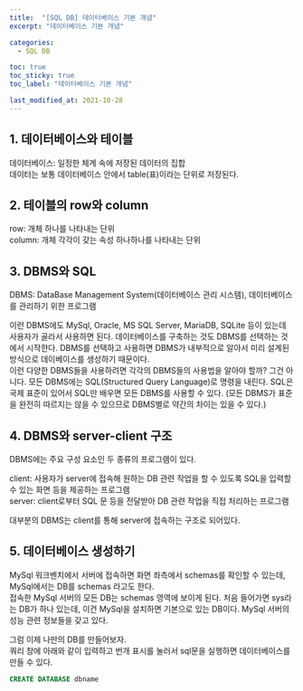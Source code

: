 ```yaml
---
title:  "[SQL DB] 데이터베이스 기본 개념"
excerpt: "데이터베이스 기본 개념"

categories:
  - SQL DB

toc: true
toc_sticky: true
toc_label: "데이터베이스 기본 개념"

last_modified_at: 2021-10-28
---
```


## 1. 데이터베이스와 테이블

데이터베이스: 일정한 체계 속에 저장된 데이터의 집합<br>
데이터는 보통 데이터베이스 안에서 table(표)이라는 단위로 저장된다.

## 2. 테이블의 row와 column

row: 개체 하나를 나타내는 단위<br>
column: 개체 각각이 갖는 속성 하나하나를 나타내는 단위

## 3. DBMS와 SQL

DBMS: DataBase Management System(데이터베이스 관리 시스템), 데이터베이스를 관리하기 위한 프로그램

이런 DBMS에도 MySql, Oracle, MS SQL Server, MariaDB, SQLite 등이 있는데 사용자가 골라서 사용하면 된다. 데이터베이스를 구축하는 것도 DBMS를 선택하는 것에서 시작한다. DBMS를 선택하고 사용하면 DBMS가 내부적으로 알아서 미리 설계된 방식으로 데이베이스를 생성하기 때문이다.<br>
이런 다양한 DBMS들을 사용하려면 각각의 DBMS들의 사용법을 알아야 할까? 그건 아니다. 모든 DBMS에는 SQL(Structured Query Language)로 명령을 내린다. SQL은 국제 표준이 있어서 SQL만 배우면 모든 DBMS를 사용할 수 있다. (모든 DBMS가 표준을 완전히 따르지는 않을 수 있으므로 DBMS별로 약간의 차이는 있을 수 있다.)

## 4. DBMS와 server-client 구조

DBMS에는 주요 구성 요소인 두 종류의 프로그램이 있다.

client: 사용자가 server에 접속해 원하는 DB 관련 작업을 할 수 있도록 SQL을 입력할 수 있는 화면 등을 제공하는 프로그램<br>
server: client로부터 SQL 문 등을 전달받아 DB 관련 작업을 직접 처리하는 프로그램

대부분의 DBMS는 client를 통해 server에 접속하는 구조로 되어있다.

## 5. 데이터베이스 생성하기

MySql 워크벤치에서 서버에 접속하면 화면 좌측에서 schemas를 확인할 수 있는데, MySql에서는 DB를 schemas 라고도 한다.<br>
접속한 MySql 서버의 모든 DB는 schemas 영역에 보이게 된다. 처음 들어가면 sys라는 DB가 하나 있는데, 이건 MySql을 설치하면 기본으로 있는 DB이다. MySql 서버의 성능 관련 정보들을 갖고 있다.

그럼 이제 나만의 DB를 만들어보자.<br>
쿼리 창에 아래와 같이 입력하고 번개 표시를 눌러서 sql문을 실행하면 데이터베이스를 만들 수 있다.
```sql
CREATE DATABASE dbname
```